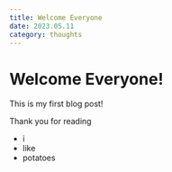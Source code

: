 ```yaml
---
title: Welcome Everyone
date: 2023.05.11
category: thoughts
---
```


# Welcome Everyone!

This is my first blog post!

Thank you for reading

- i
- like
- potatoes
